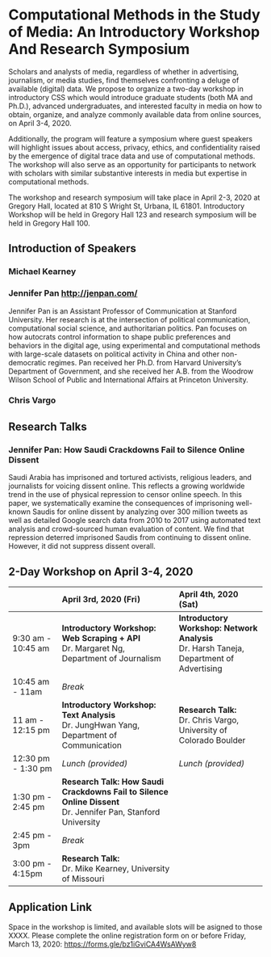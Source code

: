 # Computational Methods in the Study of Media: An Introductory Workshop And Research Symposium

Scholars and analysts of media, regardless of whether in advertising, journalism, or media studies, find themselves confronting a deluge of available (digital) data. We propose to organize a two-day workshop in introductory CSS which would introduce graduate students (both MA and Ph.D.), advanced undergraduates, and interested faculty in media on how to obtain, organize, and analyze commonly available data from online sources, on April 3-4, 2020.

Additionally, the program will feature a symposium where guest speakers will highlight issues about access, privacy, ethics, and confidentiality raised by the emergence of digital trace data and use of computational methods. The workshop will also serve as an opportunity for participants to network with scholars with similar substantive interests in media but expertise in computational methods.

The workshop and research symposium will take place in April 2-3, 2020 at Gregory Hall, located at 810 S Wright St, Urbana, IL 61801. Introductory Workshop will be held in Gregory Hall 123 and research symposium will be held in Gregory Hall 100.

## Introduction of Speakers 
### Michael Kearney

### Jennifer Pan http://jenpan.com/

Jennifer Pan is an Assistant Professor of Communication at Stanford University. Her research is at the intersection of political communication, computational social science, and authoritarian politics. Pan focuses on how autocrats control information to shape public preferences and behaviors in the digital age, using experimental and computational methods with large-scale datasets on political activity in China and other non-democratic regimes. Pan received her Ph.D. from Harvard University’s Department of Government, and she received her A.B. from the Woodrow Wilson School of Public and International Affairs at Princeton University. 


### Chris Vargo

## Research Talks
### Jennifer Pan: How Saudi Crackdowns Fail to Silence Online Dissent

Saudi Arabia has imprisoned and tortured activists, religious leaders, and journalists for voicing dissent online. This reflects a growing worldwide trend in the use of physical repression to censor online speech. In this paper, we systematically examine the consequences of imprisoning well-known Saudis for online dissent by analyzing over 300 million tweets as well as detailed Google search data from 2010 to 2017 using automated text analysis and crowd-sourced human evaluation of content. We find that repression deterred imprisoned Saudis from continuing to dissent online. However, it did not suppress dissent overall.

## 2-Day Workshop on April 3-4, 2020

|&nbsp;&nbsp;| April 3rd, 2020  (Fri)  | April 4th, 2020  (Sat)|
| :----------------------- | :------------- | :------------- |
| 9:30 am - 10:45 am |**Introductory Workshop: Web Scraping  + API** <br/> Dr. Margaret Ng, Department of Journalism|**Introductory Workshop: Network Analysis** <br/>Dr. Harsh Taneja, Department of Advertising   |
| 10:45 am - 11am | *Break*  |
| 11 am - 12:15 pm | **Introductory Workshop: Text Analysis** <br/>Dr. JungHwan Yang, Department of Communication  |**Research Talk:** <br/>Dr. Chris Vargo, University of Colorado Boulder |
| 12:30 pm - 1:30 pm | *Lunch (provided)* | *Lunch (provided)*  |
| 1:30 pm - 2:45 pm | **Research Talk: How Saudi Crackdowns Fail to Silence Online Dissent**<br/> Dr. Jennifer Pan, Stanford University ||
| 2:45 pm - 3pm | *Break* | |
| 3:00 pm - 4:15pm | **Research Talk:**<br/> Dr. Mike Kearney, University of Missouri ||

## Application Link
Space in the workshop is limited, and available slots will be asigned to those XXXX. Please complete the online registration form on or before Friday, March 13, 2020:
https://forms.gle/bz1iGviCA4WsAWyw8
